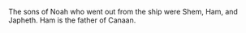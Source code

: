 The sons of Noah who went out from the ship were Shem, Ham, and Japheth. Ham is the father of Canaan.